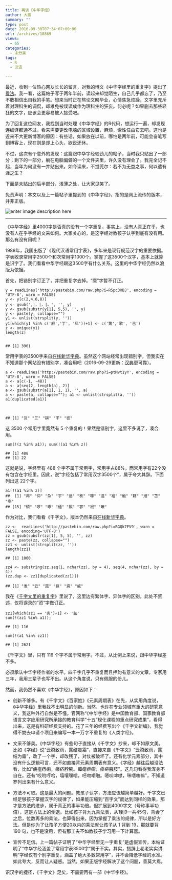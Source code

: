 ```yaml
---
title: 再谈《中华字经》
author: 大鹏
summary: ""
type: post
date: 2016-09-30T07:34:07+00:00
url: /archives/18869
views:
  - 65
categories:
  - 未分类
tags:
  - R
  - 汉语

---
```

最近，收到一位热心网友长长的留言，对我的博文《中华字经里的重复字》提出了[看法][1]。我一看，这篇帖子写于两年半前，读起来却觉陌生，自己几乎都忘了，乃至不敢相信出自我的手笔。想来当时正在熬论文盼毕业，心情焦急烦躁，文字里充斥着对理科生的调侃，却难免被误读成作为理科生的狂妄。何必呢？如果删去那些轻狂的文字，应该会更容易被人接受吧。

为了回复这位网友，我找到当时处理《中华字经》的R代码，想运行一遍，却发现连编译都通不过，看来需要更改电脑的区域设置，麻烦，索性任由它去吧。这也是近来不大更新博客的原因：有些话，如果放在以前，哪怕是两年前，可能会奋笔写到博客上，现在则是却上心头，欲说还休。

不过，这次有个意外的发现：这篇跟中华字经较劲儿的帖子，当时我只贴出了一部分；剩下的一部分，躺在电脑偏僻的一个文件夹里，许久没有理会了。我完全记不起，当年为何没有一并贴出来。如今读来，不觉莞尔：若不为无益之事，何以遣有涯之生？

下面是未贴出的后半部分，浅薄之处，让大家见笑了。

免责声明：本文以及上一篇帖子里提到的《中华字经》，指的是网上流传的版本，并非正版。

![enter image description here][2]

* * *

《中华字经》里4000字是否真的没有一个字重复，事实上，没有人真正在乎，也没有人在乎字经的文采如何。大家关心的，是这字经对教孩子认字到底有没有用。那么有没有用呢？

1988年，我国出版了《现代汉语常用字表》，多年来是现行规范汉字的重要依据。字表收录常用字2500个和次常用字1000个。掌握了这3500个汉字，基本上就算是识字了。我们看看中华字经跟这3500字有什么关系。这里的中华字经仍然以浪版为依据。

首先，把错别字订正了，并把重复字去掉。“糜”字暂不订正。

    y = readLines('http://pastebin.com/raw.php?i=R5pc3XBJ', encoding = 'UTF-8', warn = FALSE)
    y <- y[c(2,4,6,8)]
    y <- gsub(',|，|，|。', '', y)
    y <- gsub(substr(y[1], 5,5), '', y)
    y <- paste(y, collapse="")
    y1 <- unlist(strsplit(y, ''))
    y1[which(y1 %in% c('府','丁', '私'))+1] <- c('第','歌', '己')
    z <- unique(y1)
    length(z)
    
    
    ## [1] 3961
    

常用字表的3500字来自[在线新华字典][3]。虽然这个网站经常出现错别字，但我实在不知道那个网站没有错别字，凑合用吧（2016-09-29更新：[汉典][4]更可靠）。

    a <- readLines('http://pastebin.com/raw.php?i=ptMvt1yY', encoding = 'UTF-8', warn = FALSE)
    a <- a[c(-1, -48)]
    a <- a[seq(2, length(a), 2)]
    a <- gsub(substr(a[1], 1, 1), '', a)
    a <- paste(a, collapse=""); a1 <- unlist(strsplit(a, ''))
    a1[duplicated(a1)]
    
    
    
    ## [1] "货" "三" "耕" "干" "徒"
    

这 3500 个常用字里竟然有 5 个重复的！果然是错别字，这里不多说了，凑合用。

    sum(!(z %in% a1)); sum(!(a1 %in% z))
    
    ## [1] 488
    ## [1] 22
    

这就是说，字经里有 488 个字不属于常用字，常用字占88%，而常用字有22个没有包含在字经里。因此，说“字经包括了常用汉字3500个”，属于夸大其辞。下面列出这 22个字。

    a1[!(a1 %in% z)]
    ##  [1] "再" "仰" "杂" "宇" "适" "秩" "啄" "温" "裕" "触" "籍" "旭" "苫" "咧"
    ## [15] "硕" "啰" "琢" "缅" "熙" "寥" "裉" "瞭"
    

作为对比，我们看看《千字文》，版本仍然来自[在线新华字典][5]。

    zz <-  readLines('http://pastebin.com/raw.php?i=BGQk7FV9', warn = FALSE, encoding='UTF-8')
    zz = gsub(substr(zz[1], 5, 5), '', zz)
    zz <- paste(zz, collapse="")
    zz1 <- unlist(strsplit(zz, ''))
    length(zz1)
    
    ## [1] 1000
    
    zz4 <- substring(zz,seq(1, nchar(zz), by = 4), seq(4, nchar(zz), by = 4))
    (zz.dup <- zz1[duplicated(zz1)])
    
    ## [1] "发" "云" "昆" "巨" "资" "戚"
    

我在《[千字文里的重复字][6]》里说了，这里边有繁体字、异体字的区别，此处不赘述，仅将误录的”资“字做订正。

    zz1[which(zz1 == '务')+1] <- '兹'
    sum(!(zz1 %in% a1)); 
    
    ## [1] 116
    
    sum(!(a1 %in% zz1))
    
    ## [1] 2621
    

《千字文》里，只有 116 个字不属于常用字。不过，从比例上来说，跟中华字经差不多。

必须承认中华字经作者的水平。四千字几乎不重复而且押韵有意义的文章，专家用三年，我用三辈子也写不出。从这个角度说，只有佩服的份儿。

然而，我仍然不喜欢《中华字经》，原因如下：

  * 创新不够多。有《千字文》《百家姓》《元素周期表》在先，从实用角度说，《中华字经》里我找不出明显的创新。当然，也许在专业领域有重大的研究意义，我这种外行自然是不懂。官网称“《中华字经》是中国教育部、国家教育部语言文字应用研究所承接的教育科学&#8221;十五&#8221;规化课程的重点研究成果”，看得出来，这是有科研经费支持的。花了三年的经费写出个《千字文新编》，我觉得不妨去申请个项目来编写一本一万字不重复的《人类字经》。

  * 文采不够美。《中华字经》有些句子直接从《千字文》抄来，却不如原文美。比如《字经》说“云腾致雨，露结晨霜”，直接来自《千字文》“云腾致雨，露结为霜”，改了一个字，却改残了，对仗被破坏了。还有化学元素部分，其中没有什么逻辑可言，还不如直接背元素周期表有意义。《字经》越往后越没法看，比如“痈疽痔痢，癞疥脖腕。瘴瘪痹瘸，瘁疟腋胺”。这几句看得我浑身不自在。还有“哎哟哼哈，嘻嚷嘿唁，呸吻嘲啪。嗯吠啤噤，咪嗜嗤嘛”，不知道罗列出来有什么意义。

  * 方法不可取。这是最大的问题。教孩子认字，方法应该越简单越好。千字文已经足够孩子掌握汉字的规律了，如果能压缩到“百字文”而达到同样的效果，那才是方法的进步，属于真正的事半功倍。但扩展到4000字文（号称事半功倍），这是方法上的倒退。比如孩子背九九乘法表，从1到9一共45句，背会了之后，位数再多的乘法，也算得出来，因为掌握了乘法的规律，所以是好方法。但是你为了让孩子方便20以内的乘法就让孩子从 1 背到 19，那就要背 190 句，也不是没用，但有那工夫不如教孩子学习用一下计算器。

  * 宣传不足信。上一篇帖子证明了“中华字经里无一字重复”是虚假宣传，本帖证明了“中华字经涵盖了常用字表3500字”属于不实。其实，措辞上老老实实讲明“字经仅有个别字重复，涵盖了绝大多数常用字”，并不会降低字经的水准。如此夸大，反而让人疑惑。当然，如果正版字经解决了这个问题，善莫大焉。

识汉字的捷径，《千字文》足矣，不需要再有一部《中华字经》。

 [1]: http://dapengde.com/archives/17072#comment-143247
 [2]: http://www.zhzjzb.com/UploadFiles/images/chicun%20zik.jpg
 [3]: http://xh.5156edu.com/page/18362.html
 [4]: http://www.zdic.net/z/zb/cc1.htm
 [5]: http://xh.5156edu.com/page/18316.html
 [6]: http://dapengde.com/archives/16879
